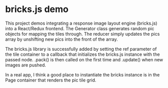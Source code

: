 # bricks.js demo

This project demos integrating a response image layout engine (bricks.js) into a React/Redux frontend. The Generator class generates random pic objects for mapping the tiles through. The reducer simply updates the pics array by unshifting new pics into the front of the array. 

The bricks.js library is successfully added by setting the ref parameter of the tile container to a callback that initializes the bricks.js instance with the passed node.
.pack() is then called on the first time and .update() when new images are pushed.

In a real app, I think a good place to instantiate the bricks instance is in the Page container that renders the pic tile grid.
